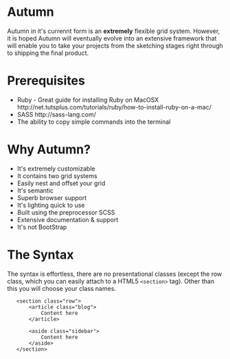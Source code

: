 Autumn
======

Autumn in it's currennt form is an <b>extremely</b> flexible grid system. However, it is hoped Autumn will eventually
evolve into an extensive framework that will enable you to take your projects from the sketching stages right through
to shipping the final product.

Prerequisites
=============

<ul>
<li>Ruby - Great guide for installing Ruby on MacOSX http://net.tutsplus.com/tutorials/ruby/how-to-install-ruby-on-a-mac/</li>
<li>SASS http://sass-lang.com/</li>
<li>The ability to copy simple commands into the terminal</li>
</ul>


Why Autumn?
===========

<ul>
<li>It's extremely customizable</li>
<li>It contains two grid systems</li>
<li>Easily nest and offset your grid</li>
<li>It's semantic</li>
<li>Superb browser support </li>
<li>It's lighting quick to use</li>
<li>Built using the preprocessor SCSS</li>
<li>Extensive documentation & support</li>
<li>It's not BootStrap</li>
</ul>

The Syntax
==========
The syntax is effortless, there are no presentational classes (except the row class, 
which you can easily attach to a HTML5 ```<section>``` tag). Other than this you will
choose your class names.

 ```
    <section class="row">
        <article class="blog">
            Content here
        </article>
       
        <aside class="sidebar">
            Content here
        </aside>
    </section>
 ```
